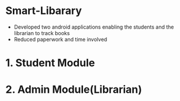 # Smart-Libarary

<ul>
	<li>Developed two android applications enabling the students and the librarian to track books</li>
	<li>Reduced paperwork and time involved</li>
	
</ul>

<h2 Project Consists of two modules </h1>

# 1. Student Module
# 2. Admin Module(Librarian)
